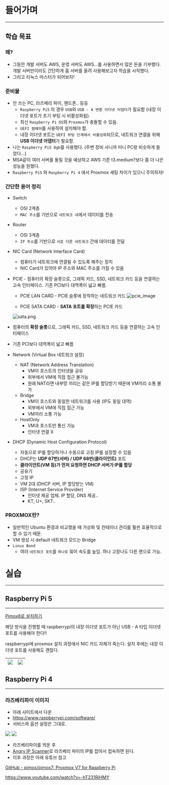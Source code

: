 # 들어가며

---

## 학습 목표

### 왜?

- 그동안 개발 서버도 AWS, 운영 서버도 AWS…를 사용하면서 많은 돈을 기부했다. 개발 서버만이라도 간단하게 홈 서버를 올려 사용해보고자 학습을 시작했다.
- 그리고 리눅스 마스터가 되어보자!

### 준비물

- 안 쓰는 PC, 라즈베리 파이, 핸드폰.. 등등
    - `Raspberry Pi5` 의 경우 `USB`와 `USB - A 변환 이더넷 어댑터`가 필요함 (내장 이더넷 포트가 초기 부팅 시 비활성화됨).
    - 최신 `Raspberry Pi OS`와 `Proxmox`가 충돌할 수 있음.
    - `UEFI 펌웨어`를 사용하여 설치해야 함.
    - 내장 이더넷 포트는 `UEFI 부팅 단계에서 비활성화`되므로, 네트워크 연결을 위해 **USB 이더넷 어댑터**가 필요함.
- 나는 `Raspberry Pi5 8gb`를 사용했다. (주변 장비 사니까 미니 PC랑 비슷하게 들었다…)
- MSA같이 여러 서버를 돌릴 것을 예상하고 AWS 기준 t3.medium?보다 좀 더 나은 성능을 원했다.
- `Raspberry Pi5` 와 `Raspberry Pi 4` 에서 Proxmox 세팅 차이가 있으니 주의하자!

### 간단한 용어 정리

- Switch
    - OSI 2계층
    - `MAC 주소`를 기반으로 `네트워크 내`에서 데이터를 전송
- Router
    - OSI 3계층
    - `IP 주소`를 기반으로 `서로 다른 네트워크` 간에 데이터를 전달
- NIC Card (Network Interface Card)
    - 컴퓨터가 네트워크에 연결될 수 있도록 해주는 장치
    - NIC Card가 있어야 IP 주소와 MAC 주소를 가질 수 있음
- PCIE - 컴퓨터의 확장 슬롯으로, 그래픽 카드, SSD, 네트워크 카드 등을 연결하는 고속 인터페이스. 기존 PCI보다 대역폭이 넓고 빠름.
    - PCIE LAN CARD - PCIE 슬롯에 장착하는 네트워크 카드
    ![pcie_image](./figure/pcie.png)
    
    - PCIE SATA CARD - **SATA 포트를 확장**하는 PCIE 카드
    
    ![sata.png](./figure/sata.png)
    
- 컴퓨터의 **확장 슬롯**으로, 그래픽 카드, SSD, 네트워크 카드 등을 연결하는 고속 인터페이스
- 기존 PCI보다 대역폭이 넓고 빠름
- Network (Virtual Box 네트워크 설정)
    - NAT (Network Address Translation)
        - VM이 호스트의 인터넷을 공유
        - 외부에서 VM에 직접 접근 불가능
        - 원래 NAT라면 내부망 끼리는 같은 IP를 할당받기 때문에 VM끼리 소통 불가
    - Bridge
        - VM이 호스트와 동일한 네트워크를 사용 (IP도 동일 대역)
        - 외부에서 VM에 직접 접근 가능
        - VM끼리 소통 가능
    - HostOnly
        - VM과 호스트만 통신 가능
        - 인터넷 연결 X
- DHCP (Dynamic Host Configuration Protocol)
    - 자동으로 IP를 할당하거나 수동으로 고정 IP를 설정할 수 있음
    - DHCP는 **UDP 67번(서버) / UDP 68번(클라이언트)** 포트
    - **클라이언트(VM 등)가 먼저 요청하면 DHCP 서버가 IP를 할당**
    - 공유기
    - 고정 IP
    - VM 2대 (DHCP 서버, IP 할당받는 VM)
    - ISP (Internet Service Provider)
        - 인터넷 제공 업체. IP 할당, DNS 제공..
        - KT, U+, SKT..

### PROXMOX란?

- 일반적인 Ubuntu 환경과 비교했을 때 가상화 및 컨테이너 관리를 훨씬 효율적으로 할 수 있기 때문.
- VM 생성 시 default 네트워크 모드는 Bridge
- `Linux Bond`
    - 여러 `네트워크 포트`를 `하나로` 묶어 속도를 높임.  하나 고장나도 다른 랜으로 가능.

# 실습

---

## Raspberry Pi 5

---

[Pimox8로 설치하기](https://tricknology.in/how-install-proxmox-on-your-raspberry-pi-in-7-minutes-step-by-step/)


해당 방식을 진행할 때 raspberrypi의 내장 이더넷 포트가 아닌 USB - A 타입 이더넷 포트를 사용해야 한다!!

raspberrypi에 proxmox 설치 과정에서 NIC 카드 자체가 죽는다. 설치 후에는 내장 이더넷 포트를 사용해도 괜찮다. 


| ![](./figure/seheon1.png) | ![](./figure/seheon2.png) |
|:-------------------------:|:-------------------------:|



## Raspberry Pi 4

---

### 라즈베리파이 이미지

- 아래 사이트에서 다운
- https://www.raspberrypi.com/software/
- 서비스와 옵션 설정은 그대로.

![](./figure/rasp1.png)
![](./figure/rasp2.png)

- 라즈베리파이를 띄운 후
- [Angry IP Scanner](https://angryip.org/)로 라즈베리 파이의 IP를 잡아서 접속하면 된다.
- 이후 과정은 아래 유튜브 참고

[GitHub - pimox/pimox7: Proxmox V7 for Raspberry Pi](https://github.com/pimox/pimox7)

https://www.youtube.com/watch?v=-hT231RiHMY
